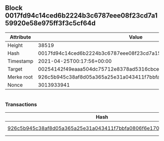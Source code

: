 ## Block 0017fd94c14ced6b2224b3c6787eee08f23cd7a159920e58e975ff3f3c5cf64d

Attribute | Value
--- | ---
Height | 38519
Hash | 0017fd94c14ced6b2224b3c6787eee08f23cd7a159920e58e975ff3f3c5cf64d
Timestamp | 2021-04-25T00:17:56+00:00
Target | 00254142f49eaaa504dc75712e8378ad5316cbcead634704b3734b6271167cc4
Merke root | 926c5b945c38af8d05a365a25e31a043411f7bbfa0806f6e17047af1fbe088c7
Nonce | 3013933941

```

```

### Transactions

Hash | Amount
--- | ---
[926c5b945c38af8d05a365a25e31a043411f7bbfa0806f6e17047af1fbe088c7](926c5b945c38af8d05a365a25e31a043411f7bbfa0806f6e17047af1fbe088c7.md) | 10.00000000 SKEPTI 
